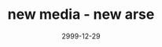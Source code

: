---
layout: base.njk
title : 'new media - new arse' 
view_title : 'new media - new arse' 
year : '2999' 
date : '2999-12-29' 
img_file : '/drawing/newarse.png' 
html_file : 'newarse' 
next_html : '/index.html' 
permalink : "title/{{html_file}}.html"
---